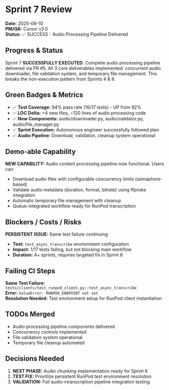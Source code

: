 # Sprint 7 Review
**Date:** 2025-06-10  
**PM/QA:** Cursor v3.0  
**Status:** ✅ SUCCESS - Audio Processing Pipeline Delivered

## Progress & Status
Sprint 7 **SUCCESSFULLY EXECUTED**. Complete audio processing pipeline delivered via PR #5. All 3 core deliverables implemented: concurrent audio downloader, file validation system, and temporary file management. This breaks the non-execution pattern from Sprints 4 & 6.

## Green Badges & Metrics
- ✅ **Test Coverage:** 94% pass rate (16/17 tests) - UP from 92%
- ✅ **LOC Delta:** +4 new files, ~120 lines of audio processing code
- ✅ **New Components:** audio/downloader.py, audio/validator.py, audio/file_manager.py
- ✅ **Sprint Execution:** Autonomous engineer successfully followed plan
- ✅ **Audio Pipeline:** Download, validation, cleanup system operational

## Demo-able Capability
**NEW CAPABILITY:** Audio content processing pipeline now functional. Users can:
- Download audio files with configurable concurrency limits (semaphore-based)
- Validate audio metadata (duration, format, bitrate) using ffprobe integration
- Automatic temporary file management with cleanup
- Queue-integrated workflow ready for RunPod transcription

## Blockers / Costs / Risks
**PERSISTENT ISSUE:** Same test failure continuing
- **Test:** `test_async_transcribe` environment configuration 
- **Impact:** 1/17 tests failing, but not blocking main workflow
- **Duration:** 4+ sprints, requires targeted fix in Sprint 8

## Failing CI Steps
**Same Test Failure:** `tests/clients/test_runpod_client.py::test_async_transcribe`  
**Error:** `ValueError: RUNPOD_ENDPOINT not set`  
**Resolution Needed:** Test environment setup for RunPod client instantiation

## TODOs Merged
- Audio processing pipeline components delivered
- Concurrency controls implemented
- File validation system operational
- Temporary file cleanup automated

## Decisions Needed
1. **NEXT PHASE:** Audio chunking implementation ready for Sprint 8
2. **TEST FIX:** Prioritize persistent RunPod test environment resolution
3. **VALIDATION:** Full audio→transcription pipeline integration testing 